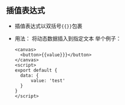 ## 插值表达式

* 插值表达式以双括号`{{}}`包裹
* 用法：
  将动态数据插入到指定文本
  举个例子：

  ```canvas
  <canvas>
  	<button>{{value}}}</button>
  </canvas>
  <script>
  export default {
  	data: {
  		value: 'test'
  	}
  }
  </script>
  ```
